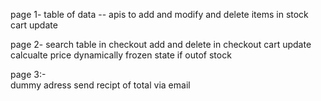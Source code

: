 page 1-
		table of data 
		-- apis to add and modify and delete items in stock
		cart update

page 2-
		search
		table in checkout
		add and delete in checkout
		cart update
		calcualte price dynamically 
		frozen state if outof stock

page 3:-	
		dummy adress
		send recipt of total via email

